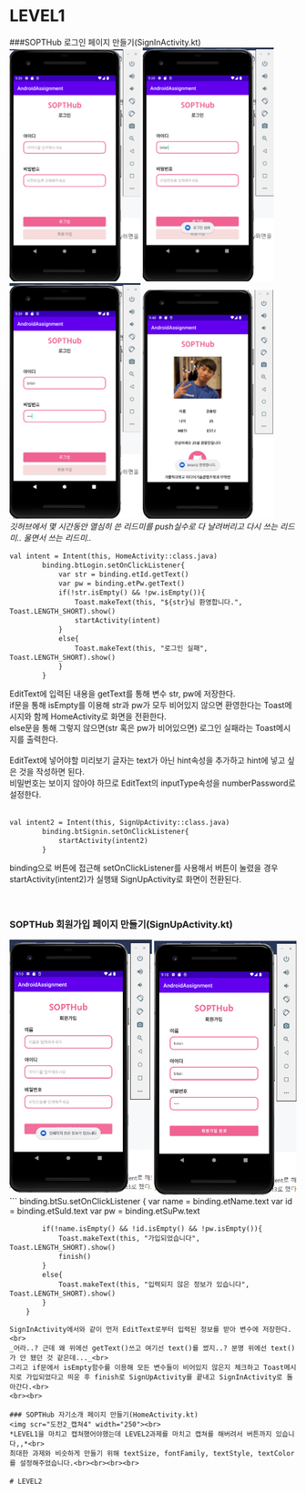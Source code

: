 # LEVEL1
###SOPTHub 로그인 페이지 만들기(SignInActivity.kt)
<img src="도전1_캡쳐1.png" width="230">
<img src="도전1_캡쳐2.png" width="230">
<img src="도전1_캡쳐3.png" width="230">
<img src="도전1_캡쳐4.png" width="230"><br>
_깃허브에서 몇 시간동안 열심히 쓴 리드미를 push실수로 다 날려버리고 다시 쓰는 리드미.. 울면서 쓰는 리드미.._
```
val intent = Intent(this, HomeActivity::class.java)
        binding.btLogin.setOnClickListener{
            var str = binding.etId.getText()
            var pw = binding.etPw.getText()
            if(!str.isEmpty() && !pw.isEmpty()){
                Toast.makeText(this, "${str}님 환영합니다.", Toast.LENGTH_SHORT).show()
                startActivity(intent)
            }
            else{
                Toast.makeText(this, "로그인 실패", Toast.LENGTH_SHORT).show()
            }
        }
```
EditText에 입력된 내용을 getText를 통해 변수 str, pw에 저장한다.<br>
if문을 통해 isEmpty를 이용해 str과 pw가 모두 비어있지 않으면 환영한다는 Toast메시지와 함께 HomeActivity로 화면을 전환한다.<br>
else문을 통해 그렇지 않으면(str 혹은 pw가 비어있으면) 로그인 실패라는 Toast메시지를 출력한다.<br><br>
EditText에 넣어야할 미리보기 글자는 text가 아닌 hint속성을 추가하고 hint에 넣고 싶은 것을 작성하면 된다.<br>
비밀번호는 보이지 않아야 하므로 EditText의 inputType속성을 numberPassword로 설정한다.<br><br>
```
val intent2 = Intent(this, SignUpActivity::class.java)
        binding.btSignin.setOnClickListener{
            startActivity(intent2)
        }
```
binding으로 버튼에 접근해 setOnClickListener를 사용해서 버튼이 눌렸을 경우 startActivity(intent2)가 실행돼 SignUpActivity로 화면이 전환된다.<br><br><br>

### SOPTHub 회원가입 페이지 만들기(SignUpActivity.kt)
<img src="도전2_캡쳐1.png" width="250">
<img src="도전2_캡쳐2.png" width="250"><br>
```
        binding.btSu.setOnClickListener {
            var name = binding.etName.text
            var id = binding.etSuId.text
            var pw = binding.etSuPw.text

            if(!name.isEmpty() && !id.isEmpty() && !pw.isEmpty()){
                Toast.makeText(this, "가입되었습니다", Toast.LENGTH_SHORT).show()
                finish()
            }
            else{
                Toast.makeText(this, "입력되지 않은 정보가 있습니다", Toast.LENGTH_SHORT).show()
            }
        }
```
SignInActivity에서와 같이 먼저 EditText로부터 입력된 정보를 받아 변수에 저장한다. <br>
_어라..? 근데 왜 위에선 getText()쓰고 여기선 text()를 썼지..? 분명 위에선 text()가 안 됐던 것 같은데..._<br>
그리고 if문에서 isEmpty함수를 이용해 모든 변수들이 비어있지 않은지 체크하고 Toast메시지로 가입되었다고 띄운 후 finish로 SignUpActivity를 끝내고 SignInActivity로 돌아간다.<br>
<br><br>

### SOPTHub 자기소개 페이지 만들기(HomeActivity.kt)
<img scr="도전2_캡쳐4" width="250"><br>
*LEVEL1을 마치고 캡쳐했어야했는데 LEVEL2과제를 마치고 캡쳐를 해버려서 버튼까지 있습니다,,*<br>
최대한 과제와 비슷하게 만들기 위해 textSize, fontFamily, textStyle, textColor를 설정해주었습니다.<br><br><br><br>

# LEVEL2

